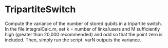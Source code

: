# TripartiteSwitch
Compute the variance of the number of stored qubits in a tripartite switch.
In the file integralCalc.m, set k = number of links/users and M sufficiently high (greater than 20,000 recommended) and odd so that the point zero is included.
Then, simply run the script. varN outputs the variance.
